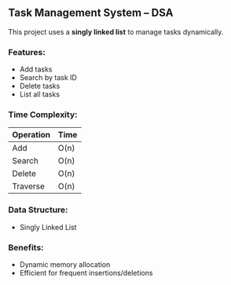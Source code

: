 ##  Task Management System – DSA

This project uses a **singly linked list** to manage tasks dynamically.

### Features:
- Add tasks
- Search by task ID
- Delete tasks
- List all tasks

### Time Complexity:
| Operation | Time      |
|-----------|-----------|
| Add       | O(n)      |
| Search    | O(n)      |
| Delete    | O(n)      |
| Traverse  | O(n)      |

### Data Structure:
- Singly Linked List

### Benefits:
- Dynamic memory allocation
- Efficient for frequent insertions/deletions
